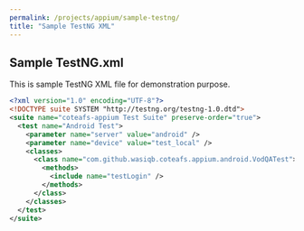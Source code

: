 ```yaml
---
permalink: /projects/appium/sample-testng/
title: "Sample TestNG XML"
---
```


## Sample TestNG.xml

This is sample TestNG XML file for demonstration purpose.

```xml
<?xml version="1.0" encoding="UTF-8"?>
<!DOCTYPE suite SYSTEM "http://testng.org/testng-1.0.dtd">
<suite name="coteafs-appium Test Suite" preserve-order="true">
  <test name="Android Test">
    <parameter name="server" value="android" />
    <parameter name="device" value="test_local" />
    <classes>
      <class name="com.github.wasiqb.coteafs.appium.android.VodQATest">
        <methods>
          <include name="testLogin" />
        </methods>
      </class>
    </classes>
  </test>
</suite>
```

